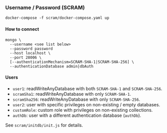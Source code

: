 ### Username / Password (SCRAM)

```
docker-compose -f scram/docker-compose.yaml up
```

#### How to connect

```
mongo \
  --username <see list below>
  --password password
  --host localhost \
  --port 28006 \
  [--authenticationMechanism=SCRAM-SHA-1|SCRAM-SHA-256] \
  --authenticationDatabase admin|dbAuth
```

#### Users

- `user1`: readWriteAnyDatabase with both `SCRAM-SHA-1` and `SCRAM-SHA-256`.
- `scramSha1`: readWriteAnyDatabase with only `SCRAM-SHA-1`.
- `scramSha256`: readWriteAnyDatabase with only `SCRAM-SHA-256`.
- `user2`: user with specific privileges on non-existing / empty databases.
- `customRole`: custom role with privileges on non-existing collections.
- `authDb`: user with a different authentication database (`authDb`).

See `scram/initdb/init.js` for details.
